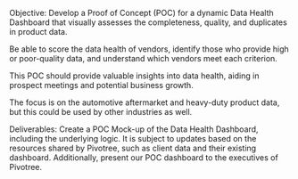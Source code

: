 Objective: Develop a Proof of Concept (POC) for a dynamic Data Health Dashboard that visually assesses the completeness, quality, and duplicates in product data. 

Be able to score the data health of vendors, identify those who provide high or poor-quality data, and understand which vendors meet each criterion.  

This POC should provide valuable insights into data health, aiding in prospect meetings and potential business growth.  

The focus is on the automotive aftermarket and heavy-duty product data, but this could be used by other industries as well. 

Deliverables:  Create a POC Mock-up of the Data Health Dashboard, including the underlying logic. It is subject to updates based on the resources shared by Pivotree, such as client data and their existing dashboard. Additionally, present our POC dashboard to the executives of Pivotree.
